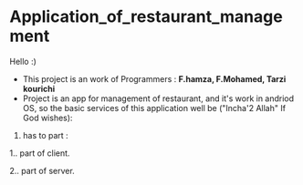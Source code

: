 # Application_of_restaurant_management

Hello :) 
- This project is an work of Programmers : **F.hamza, F.Mohamed, Tarzi kourichi**
- Project is an app for management of restaurant, and it's work in andriod OS, so the basic services of this application well be ("Incha'2 Allah" If God wishes):
1. has to part :

1.. part of client.

2.. part of server.
